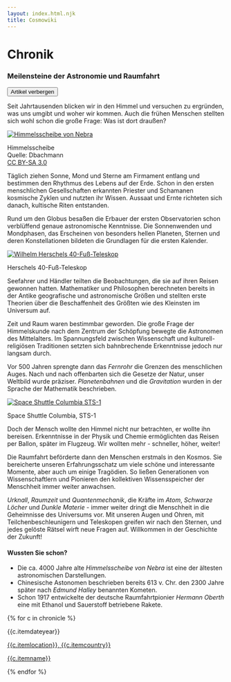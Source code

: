 ```yaml
---
layout: index.html.njk
title: Cosmowiki
---
```

<main>
  <div id="siteTitle" class="events pure-u-1 center">
    <div id="siteTitleContainer">
      <h1>Chronik</h1>
      <h3>Meilensteine der Astronomie und Raumfahrt</h3>
    </div>
  </div>
  <div id="summary" class="module pure-u-1 left">
    <div id="summaryContainer">
      <button id="summaryToggleButton">Artikel verbergen</button>
      <div id="summaryTeaser">
        <p class="summary-text"> Seit Jahrtausenden blicken wir in den Himmel und versuchen zu ergründen, was uns
          umgibt und woher wir kommen. Auch die frühen Menschen stellten sich wohl schon die große Frage: Was ist
          dort draußen?</p>
      </div>
      <div id="summaryRest">
        <div class="summary-img float-left size-md">
          <a href="../../img/events/nebra_lg.jpg" title="Himmelsscheibe von Nebra - Großansicht"><img
              src="../../img/events/nebra_sm.jpg" alt="Himmelsscheibe von Nebra" /></a>
          <p class="summary-img-text">Himmelsscheibe<br />Quelle: Dbachmann<br /><a
              href="http://creativecommons.org/licenses/by-sa/3.0/" title="CC BY-SA 3.0">CC BY-SA 3.0</a></p>
        </div>
        <p class="summary-text">Täglich ziehen Sonne, Mond und Sterne am Firmament entlang und bestimmen den
          Rhythmus des Lebens auf der Erde. Schon in den ersten menschlichen Gesellschaften erkannten Priester und
          Schamanen kosmische Zyklen und nutzten ihr Wissen. Aussaat und Ernte richteten sich danach, kultische
          Riten entstanden.</p>
        <p class="summary-text"> Rund um den Globus besaßen die Erbauer der ersten Observatorien schon verblüffend
          genaue astronomische Kenntnisse. Die Sonnenwenden und Mondphasen, das Erscheinen von besonders hellen
          Planeten, Sternen und deren Konstellationen bildeten die Grundlagen für die ersten Kalender.</p>
        <div class="summary-img float-right size-xl">
          <a href="../../img/events/herschel_telescope_lg.jpg"
            title="Wilhelm Herschels 40-Fuß-Teleskop - Großansicht"><img
              src="../../img/events/herschel_telescope_sm.jpg" alt="Wilhelm Herschels 40-Fuß-Teleskop" /></a>
          <p class="summary-img-text">Herschels 40-Fuß-Teleskop</p>
        </div>
        <p class="summary-text">Seefahrer und Händler teilten die Beobachtungen, die sie auf ihren Reisen gewonnen
          hatten. Mathematiker und Philosophen berechneten bereits in der Antike geografische und astronomische
          Größen und stellten erste Theorien über die Beschaffenheit des Größten wie des Kleinsten im Universum
          auf.</p>
        <p class="summary-text">Zeit und Raum waren bestimmbar geworden. Die große Frage der Himmelskunde nach dem
          Zentrum der Schöpfung bewegte die Astronomen des Mittelalters. Im Spannungsfeld zwischen Wissenschaft
          und kulturell-religiösen Traditionen setzten sich bahnbrechende Erkenntnisse jedoch nur langsam durch.
        </p>
        <p class="summary-text">Vor 500 Jahren sprengte dann das <em>Fernrohr</em> die Grenzen des menschlichen
          Auges. Nach und nach offenbarten sich die Gesetze der Natur, unser Weltbild wurde präziser.
          <em>Planetenbahnen</em> und die <em>Gravitation</em> wurden in der Sprache der Mathematik beschrieben.
        </p>
        <div class="summary-img float-left size-lg">
          <a href="../../img/events/Columbia_sts-1_lg.jpg" title="Space Shuttle Columbia STS-1 - Großansicht"><img
              src="../../img/events/Columbia_sts-1_sm.jpg" alt="Space Shuttle Columbia STS-1" /></a>
          <p class="summary-img-text">Space Shuttle Columbia, STS-1</p>
        </div>
        <p class="summary-text">Doch der Mensch wollte den Himmel nicht nur betrachten, er wollte ihn bereisen.
          Erkenntnisse in der Physik und Chemie ermöglichten das Reisen per Ballon, später im Flugzeug. Wir
          wollten mehr - schneller, höher, weiter!</p>
        <p class="summary-text">Die Raumfahrt beförderte dann den Menschen erstmals in den Kosmos. Sie bereicherte
          unseren Erfahrungsschatz um viele schöne und interessante Momente, aber auch um einige Tragödien. So
          ließen Generationen von Wissenschaftlern und Pionieren den kollektiven Wissensspeicher der Menschheit
          immer weiter anwachsen.</p>
        <p class="summary-text"><em>Urknall</em>, <em>Raumzeit</em> und <em>Quantenmechanik</em>, die Kräfte im
          <em>Atom</em>, <em>Schwarze Löcher</em> und <em>Dunkle Materie</em> - immer weiter dringt die Menschheit
          in die Geheimnisse des Universums vor. Mit unseren Augen und Ohren, mit Teilchenbeschleunigern und
          Teleskopen greifen wir nach den Sternen, und jedes gelöste Rätsel wirft neue Fragen auf. Willkommen in
          der Geschichte der Zukunft!</p>
        <h4>Wussten Sie schon?</h4>
        <ul class="summary-list">
          <li>Die ca. 4000 Jahre alte <em>Himmelsscheibe von Nebra</em> ist eine der ältesten astronomischen Darstellungen.</li>
          <li>Chinesische Astonomen beschrieben bereits 613 v. Chr. den 2300 Jahre später nach <em>Edmund
              Halley</em> benannten Kometen.</li>
          <li>Schon 1917 entwickelte der deutsche Raumfahrtpionier <em>Hermann Oberth</em> eine mit Ethanol und
            Sauerstoff betriebene Rakete.</li>
        </ul>
      </div>
    </div>
  </div>
  <div id="dataArea" class="events module pure-u-1">
    <div id="timeline">
{% for c in chronicle %}
<div class="event-container">
  <div class="event-circle"></div>
  <div class="event-arrow"></div>
  <div class="event-content">
      <p class="event-date">{{c.itemdateyear}}</p>
      <p class="event-place"><a href="geo:-0.126969,29.600403" title="Ishango, Kongo auf der Karte anzeigen">{{c.itemlocation}}, {{c.itemcountry}}</a></p>
      <p class="event-name"><a href="{{c.itemurl}}" name="{{c.itemname}}">{{c.itemname}}</a></p>
  </div>
</div>
{% endfor %}
    </div>
  </div>
</main>